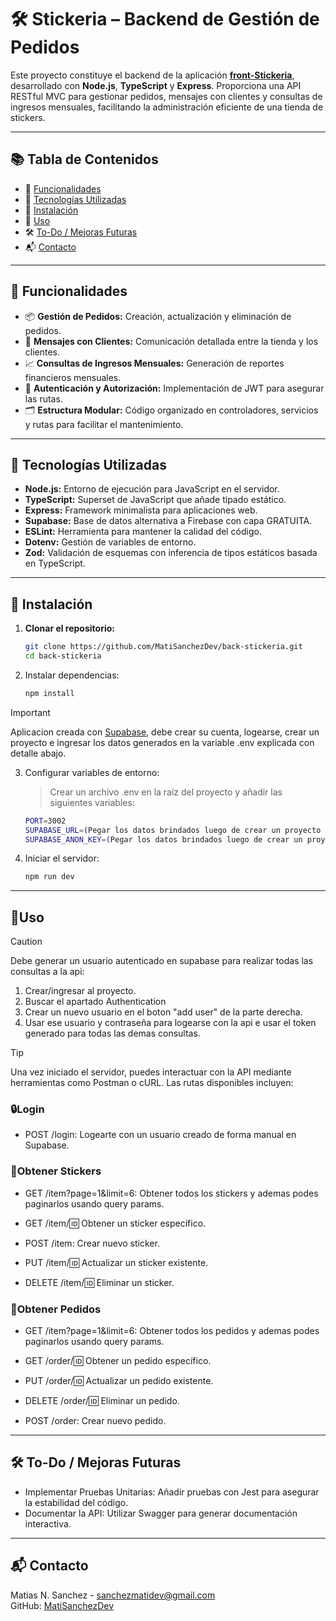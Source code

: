 # 🛠️ Stickeria – Backend de Gestión de Pedidos

Este proyecto constituye el backend de la aplicación [**front-Stickeria**](https://github.com/MatiSanchezDev/front-stickeria/), desarrollado con **Node.js**, **TypeScript** y **Express**. Proporciona una API RESTful MVC para gestionar pedidos, mensajes con clientes y consultas de ingresos mensuales, facilitando la administración eficiente de una tienda de stickers.

---

## 📚 Tabla de Contenidos

- 🧩 [Funcionalidades](#funcionalidades)
- 🧪 [Tecnologías Utilizadas](#tecnologías-utilizadas)
- 🔧 [Instalación](#instalación)
- 🚀 [Uso](#uso)
- 🛠️ [To-Do / Mejoras Futuras](#to-do--mejoras-futuras)
- 📬 [Contacto](#contacto)

---

## <a name="funcionalidades"></a>🧩 Funcionalidades

- 📦 **Gestión de Pedidos:** Creación, actualización y eliminación de pedidos.
- 💬 **Mensajes con Clientes:** Comunicación detallada entre la tienda y los clientes.
- 📈 **Consultas de Ingresos Mensuales:** Generación de reportes financieros mensuales.
- 🔐 **Autenticación y Autorización:** Implementación de JWT para asegurar las rutas.
- 🗂️ **Estructura Modular:** Código organizado en controladores, servicios y rutas para facilitar el mantenimiento.

---

## <a name="tecnologías-utilizadas"></a>🧪 Tecnologías Utilizadas

- **Node.js:** Entorno de ejecución para JavaScript en el servidor.
- **TypeScript:** Superset de JavaScript que añade tipado estático.
- **Express:** Framework minimalista para aplicaciones web.
- **Supabase:** Base de datos alternativa a Firebase con capa GRATUITA.
- **ESLint:** Herramienta para mantener la calidad del código.
- **Dotenv:** Gestión de variables de entorno.
- **Zod:** Validación de esquemas con inferencia de tipos estáticos basada en TypeScript.

---

## <a name="instalación"></a>🔧 Instalación

1. **Clonar el repositorio:**

   ```bash
   git clone https://github.com/MatiSanchezDev/back-stickeria.git
   cd back-stickeria
2. Instalar dependencias:
    ```bash
   npm install
   ```
>[!IMPORTANT]
> Aplicacion creada con [Supabase](https://supabase.com/), debe crear su cuenta, logearse, crear un proyecto e ingresar los datos generados en la variable .env explicada con detalle abajo.
3. Configurar variables de entorno:
   > Crear un archivo .env en la raíz del proyecto y añadir las siguientes variables:
   ```bash
   PORT=3002
   SUPABASE_URL=(Pegar los datos brindados luego de crear un proyecto en Supabase)
   SUPABASE_ANON_KEY=(Pegar los datos brindados luego de crear un proyecto en Supabase)
   ```
4. Iniciar el servidor:
      ```bash
      npm run dev
      ```

---

## <a name="uso"></a>🚀Uso
>[!CAUTION]
> Debe generar un usuario autenticado en supabase para realizar todas las consultas a la api:

   1. Crear/ingresar al proyecto.
   2. Buscar el apartado Authentication
   3. Crear un nuevo usuario en el boton "add user" de la parte derecha.
   4. Usar ese usuario y contraseña para logearse con la api e usar el token generado para todas las demas consultas.

>[!TIP]
> Una vez iniciado el servidor, puedes interactuar con la API mediante herramientas como Postman o cURL. Las rutas disponibles incluyen:

### 🔒**Login**
   * POST /login: Logearte con un usuario creado de forma manual en Supabase.

### 🦄**Obtener Stickers**
   * GET /item?page=1&limit=6: Obtener todos los stickers y ademas podes paginarlos usando query params.

   * GET /item/:id: Obtener un sticker específico.

   * POST /item: Crear nuevo sticker.

   * PUT /item/:id: Actualizar un sticker existente.

   * DELETE /item/:id: Eliminar un sticker.

### 📝**Obtener Pedidos**
   * GET /item?page=1&limit=6: Obtener todos los pedidos y ademas podes paginarlos usando query params.

   * GET /order/:id: Obtener un pedido específico.

   * PUT /order/:id: Actualizar un pedido existente.

   * DELETE /order/:id: Eliminar un pedido.

   * POST /order: Crear nuevo pedido.

---

## <a name="to-do--mejoras-futuras"></a>🛠️ To-Do / Mejoras Futuras
* Implementar Pruebas Unitarias: Añadir pruebas con Jest para asegurar la estabilidad del código.
* Documentar la API: Utilizar Swagger para generar documentación interactiva.

---

## <a name="contacto"></a>📬 Contacto
Matias N. Sanchez - [sanchezmatidev@gmail.com
](sanchezmatidev@gmail.com
)  
GitHub: [MatiSanchezDev](https://github.com/MatiSanchezDev)


